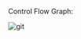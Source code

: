 Control Flow Graph: 

![git](https://user-images.githubusercontent.com/81432644/120240185-3e220d00-c260-11eb-93ff-1fd954e59999.png)
